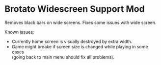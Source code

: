 # Brotato Widescreen Support Mod

Removes black bars on wide screens. Fixes some issues with wide screen. 

Known issues:
- Currently home screen is visually destroyed by extra width.
- Game might breake if screen size is changed while playing in some cases <br>(going back to main menu should fix all problems).